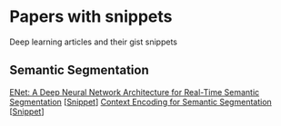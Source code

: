 # Papers with snippets
Deep learning articles and their gist snippets

## Semantic Segmentation
[ENet: A Deep Neural Network Architecture for Real-Time Semantic Segmentation](https://arxiv.org/abs/1606.02147) [[Snippet](https://gist.github.com/RoozbehSanaei/3bb7b2d4e044f333886f937d31c36e4c)]
[Context Encoding for Semantic Segmentation](https://arxiv.org/abs/1803.08904) [[Snippet](https://gist.github.com/RoozbehSanaei/1de6941f0e60aafce48cb9f938d5a9e0)]

